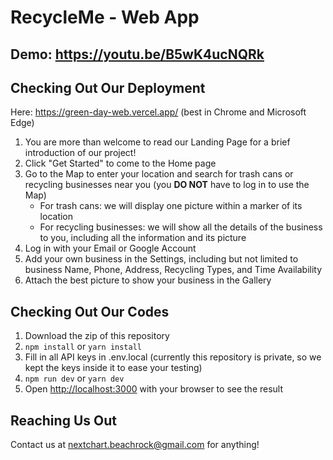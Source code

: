 # RecycleMe - Web App
## Demo: https://youtu.be/B5wK4ucNQRk
## Checking Out Our Deployment
Here: https://green-day-web.vercel.app/ (best in Chrome and Microsoft Edge)
1. You are more than welcome to read our Landing Page for a brief introduction of our project!
2. Click "Get Started" to come to the Home page
3. Go to the Map to enter your location and search for trash cans or recycling businesses near you (you **DO NOT** have to log in to use the Map)
   * For trash cans: we will display one picture within a marker of its location
   * For recycling businesses: we will show all the details of the business to you, including all the information and its picture
4. Log in with your Email or Google Account
5. Add your own business in the Settings, including but not limited to business Name, Phone, Address, Recycling Types, and Time Availability
6. Attach the best picture to show your business in the Gallery
## Checking Out Our Codes
1. Download the zip of this repository
2. ```npm install``` or ```yarn install```
3. Fill in all API keys in .env.local (currently this repository is private, so we kept the keys inside it to ease your testing)
4. ```npm run dev``` or ```yarn dev```
5. Open [http://localhost:3000](http://localhost:3000) with your browser to see the result
## Reaching Us Out
Contact us at nextchart.beachrock@gmail.com for anything!
